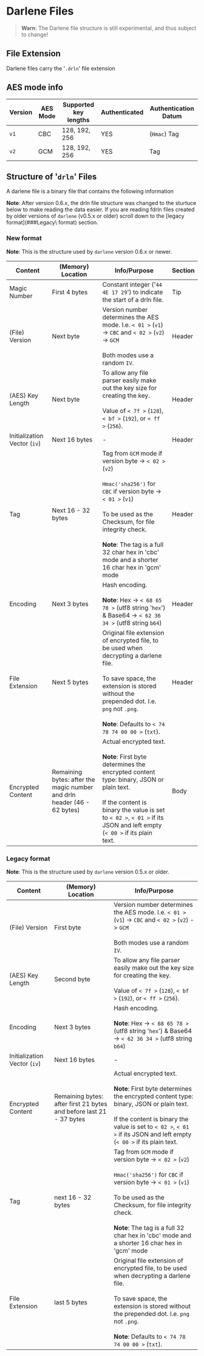 # Darlene Files

> **Warn**: The Darlene file structure is still experimental, and thus subject to change!

## File Extension

Darlene files carry the '`.drln`' file extension

## AES mode info

| Version | AES Mode | Supported key lengths | Authenticated | Authentication Datum |
|---------|----------|-----------------------|---------------|--|
| `v1` | CBC | 128, 192, 256 | YES | (`Hmac`) Tag |
| `v2` | GCM | 128, 192, 256 | YES | Tag |

## Structure of '`drln`' Files

A darlene file is a binary file that contains the following information

**Note**: After version 0.6.x, the drln file structure was changed to the sturtuce below to make reading the data easier. If you are reading  fdrln files created by older versions of `darlene` (v0.5.x or older) scroll down to the [legacy format](###Legacy\ format) section.

### New format

**Note**: This is the structure used by `darlene` version 0.6.x or newer.

| Content | (Memory) Location | Info/Purpose | Section |
|---------|-------------------|---------|----------|
| Magic Number | First 4 bytes | Constant integer ('`44 4E 17 29`') to indicate the start of a drln file. | Tip |
| (File) Version | Next byte | Version number determines the AES mode. I.e. `< 01 >` (`v1`) -> `CBC` and `< 02 >` (`v2`) -> `GCM`<br><br>Both modes use a random `IV`. | Header |
| (AES) Key Length | Next byte | To allow any file parser easily make out the key size for creating the key.<br><br>Value of `< 7f >` (`128`), `< bf >` (`192`), or `< ff >` (`256`). | Header |
| Initialization Vector (`iv`) | Next 16 bytes | - | Header |
| Tag | Next 16 - 32 bytes | Tag from `GCM` mode if version byte -> `< 02 >` (`v2`)<br><br>`Hmac('sha256')` for `CBC` if version byte -> `< 01 >` (`v1`)<br><br>To be used as the Checksum, for file integrity check.<br><br>**Note**: The tag is a full 32 char hex in 'cbc' mode and a shorter 16 char hex in 'gcm' mode | Header |
| Encoding | Next 3 bytes | Hash encoding.<br><br>**Note**: Hex -> `< 68 65 78 >` (utf8 string '`hex`') & Base64 -> `< 62 36 34 >` (utf8 string `b64`) | Header |
| File Extension | Next 5 bytes | Original file extension of encrypted file, to be used when decrypting a darlene file.<br><br>To save space, the extension is stored without the prepended dot. I.e. `png` not `.png`.<br><br>**Note**: Defaults to `< 74 78 74 00 00 >` (`txt`). | Header |
| Encrypted Content | Remaining bytes: after the magic number and drln header (46 - 62 bytes) | Actual encrypted text.<br><br>**Note**: First byte determines the encrypted content type: binary, JSON or plain text.<br><br>If the content is binary the value is set to `< 02 >`, `< 01 >` if its JSON and left empty (`< 00 >` if its plain text. | Body |

### Legacy format

**Note**: This is the structure used by `darlene` version 0.5.x or older.

| Content | (Memory) Location | Info/Purpose |
|---------|-------------------|---------|
| (File) Version | First byte | Version number determines the AES mode. I.e. `< 01 >` (`v1`) -> `CBC` and `< 02 >` (`v2`) -> `GCM`<br><br>Both modes use a random `IV`. |
| (AES) Key Length | Second byte | To allow any file parser easily make out the key size for creating the key.<br><br>Value of `< 7f >` (`128`), `< bf >` (`192`), or `< ff >` (`256`). |
| Encoding | Next 3 bytes | Hash encoding.<br><br>**Note**: Hex -> `< 68 65 78 >` (utf8 string '`hex`') & Base64 -> `< 62 36 34 >` (utf8 string `b64`) |
| Initialization Vector (`iv`) | Next 16 bytes | - |
| Encrypted Content | Remaining bytes: after first 21 bytes and before last 21 - 37 bytes | Actual encrypted text.<br><br>**Note**: First byte determines the encrypted content type: binary, JSON or plain text.<br><br>If the content is binary the value is set to `< 02 >`, `< 01 >` if its JSON and left empty (`< 00 >` if its plain text. |
| Tag | next 16 - 32 bytes | Tag from `GCM` mode if version byte -> `< 02 >` (`v2`)<br><br>`Hmac('sha256')` for `CBC` if version byte -> `< 01 >` (`v1`)<br><br>To be used as the Checksum, for file integrity check.<br><br>**Note**: The tag is a full 32 char hex in 'cbc' mode and a shorter 16 char hex in 'gcm' mode |
| File Extension | last 5 bytes | Original file extension of encrypted file, to be used when decrypting a darlene file.<br><br>To save space, the extension is stored without the prepended dot. I.e. `png` not `.png`.<br><br>**Note**: Defaults to `< 74 78 74 00 00 >` (`txt`). |
